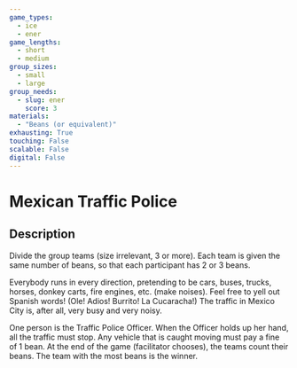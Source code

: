 ```yaml
---
game_types:
  - ice
  - ener
game_lengths:
  - short
  - medium
group_sizes:
  - small
  - large
group_needs:
  - slug: ener
    score: 3
materials:
  - "Beans (or equivalent)"
exhausting: True
touching: False
scalable: False
digital: False
---
```

# Mexican Traffic Police

## Description
Divide the group teams (size irrelevant, 3 or more). Each team is given the same number of beans, so that each participant has 2 or 3 beans. 

Everybody runs in every direction, pretending to be cars, buses, trucks, horses, donkey carts, fire engines, etc. (make noises). Feel free to yell out Spanish words! (Ole! Adios! Burrito! La Cucaracha!) The traffic in Mexico City
is, after all, very busy and very noisy. 

One person is the Traffic Police Officer. When the Officer holds up her hand, all the traffic must stop. Any vehicle that is caught moving must pay a fine of 1 bean. At the end of the game (facilitator chooses), the teams count their beans. The team with the most beans is the winner.
